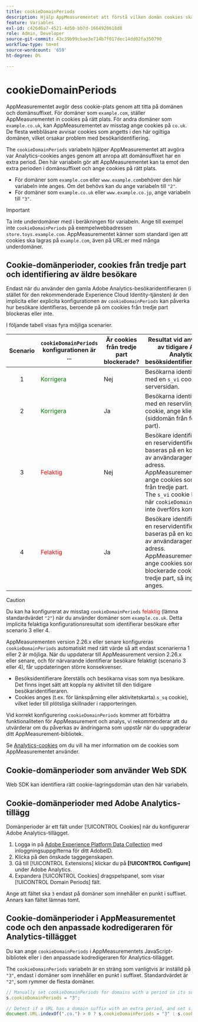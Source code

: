 ```yaml
---
title: cookieDomainPeriods
description: Hjälp AppMeasurementet att förstå vilken domän cookies ska lagras i om domänen har en punkt i suffixet.
feature: Variables
exl-id: c426d6a7-4521-4d50-bb7d-1664920618d8
role: Admin, Developer
source-git-commit: 43c39b99cbae3e714b7f017dec14dd02fa350790
workflow-type: tm+mt
source-wordcount: '659'
ht-degree: 0%

---
```



# cookieDomainPeriods

AppMeasurementet avgör dess cookie-plats genom att titta på domänen och domänsuffixet. För domäner som `example.com`, ställer AppMeasurementet in cookies på rätt plats. För andra domäner som `example.co.uk`, kan AppMeasurementet av misstag ange cookies på `co.uk`. De flesta webbläsare avvisar cookies som angetts i den här ogiltiga domänen, vilket orsakar problem med besökaridentifiering.

The `cookieDomainPeriods` variabeln hjälper AppMeasurementet att avgöra var Analytics-cookies anges genom att anropa att domänsuffixet har en extra period. Den här variabeln gör att AppMeasurementet kan ta emot den extra perioden i domänsuffixet och ange cookies på rätt plats.

* För domäner som `example.com` eller `www.example.com`behöver den här variabeln inte anges. Om det behövs kan du ange variabeln till `"2"`.
* För domäner som `example.co.uk` eller `www.example.co.jp`, ange variabeln till `"3"`.


>[!IMPORTANT]
>
>Ta inte underdomäner med i beräkningen för variabeln. Ange till exempel inte `cookieDomainPeriods` på exempelwebbadressen `store.toys.example.com`. AppMeasurementet känner som standard igen att cookies ska lagras på `example.com`, även på URL:er med många underdomäner.


## Cookie-domänperioder, cookies från tredje part och identifiering av äldre besökare

Endast när du använder den gamla Adobe Analytics-besökaridentifieraren (i stället för den rekommenderade Experience Cloud Identity-tjänsten) är den implicita eller explicita konfigurationen av `cookieDomainPeriods` kan påverka hur besökare identifieras, beroende på om cookies från tredje part blockeras eller inte.

I följande tabell visas fyra möjliga scenarier.

| Scenario | `cookieDomainPeriods` konfigurationen är ... | Är cookies från tredje part blockerade? | Resultat vid användning av tidigare Adobe Analytics besöksidentifieringstjänst |
|:---:|---|---|---|
| 1 | <span style="color:green">Korrigera</span> | Nej | Besökarna identifieras med en `s_vi` cookie, serversidan. |
| 2 | <span style="color:green">Korrigera</span> | Ja | Besökarna identifieras med en reservlinje `s_fid` cookie, ange klientsida (siddomän från första part). |
| 3 | <span style="color:red">Felaktig</span> | Nej | Besökare identifieras med en reservidentifierare som baseras på en kombination av användaragent och IP-adress. <br/>AppMeasurementet måste ange cookies som cookies från tredje part.<br/> The `s_vi` cookie kan anges när `cookieDomainPeriods` inte överförs korrekt. |
| 4 | <span style="color:red">Felaktig</span> | Ja | Besökare identifieras med en reservidentifierare som baseras på en kombination av användaragent och IP-adress.<br/>AppMeasurementet måste ange cookies som blockerade cookies från tredje part, så inga cookies anges. |

>[!CAUTION]
>
>Du kan ha konfigurerat av misstag `cookieDomainPeriods` <span style="color:red">felaktig</span> (lämna standardvärdet `"2"`) när du använder domäner som `example.co.uk`. Detta implicita felaktiga konfigurationsresultat som identifierar besökare efter scenario 3 eller 4.
>
>AppMeasurementen version 2.26.x eller senare konfigureras `cookieDomainPeriods` automatiskt med rätt värde så att endast scenarierna 1 eller 2 är möjliga. När du uppdaterar till AppMeasurement version 2.26.x eller senare, och för närvarande identifierar besökare felaktigt (scenario 3 eller 4), får uppdateringen större konsekvenser.
>
>* Besöksidentifierare återställs och besökarna visas som nya besökare. Det finns inget sätt att koppla ny aktivitet till den tidigare besökaridentifieraren.
>* Cookies anges (t.ex. för länkspårning eller aktivitetskarta).`s_sq` cookie), vilket leder till plötsliga skillnader i rapporteringen.
>
>Vid korrekt konfigurering `cookieDomainPeriods` kommer att förbättra funktionaliteten för AppMeasurement och analys, vi rekommenderar att du utvärderar om du påverkas av ändringarna som uppstår när du uppgraderar ditt AppMeasurement-bibliotek.
>
> Se [Analytics-cookies](https://experienceleague.adobe.com/docs/core-services/interface/administration/ec-cookies/cookies-analytics.html) om du vill ha mer information om de cookies som AppMeasurementet använder.

## Cookie-domänperioder som använder Web SDK

Web SDK kan identifiera rätt cookie-lagringsdomän utan den här variabeln.

## Cookie-domänperioder med Adobe Analytics-tillägg

Domänperioder är ett fält under [!UICONTROL Cookies] när du konfigurerar Adobe Analytics-tillägget.

1. Logga in på [Adobe Experience Platform Data Collection](https://experience.adobe.com/data-collection) med inloggningsuppgifterna för ditt AdobeID.
1. Klicka på den önskade taggegenskapen.
1. Gå till [!UICONTROL Extensions] klickar du på **[!UICONTROL Configure]** under Adobe Analytics.
1. Expandera [!UICONTROL Cookies] dragspelspanel, som visar [!UICONTROL Domain Periods] fält.

Ange att fältet ska `3` endast på domäner som innehåller en punkt i suffixet. Annars kan fältet lämnas tomt.

## Cookie-domänperioder i AppMeasurementet code och den anpassade kodredigeraren för Analytics-tillägget

Du kan ange `cookieDomainPeriods` i AppMeasurementets JavaScript-bibliotek eller i den anpassade kodredigeraren för Analytics-tillägget.

The `cookieDomainPeriods` variabeln är en sträng som vanligtvis är inställd på `"3"`, endast i domäner som innehåller en punkt i suffixet. Standardvärdet är `"2"`, som rymmer de flesta domäner.

```js
// Manually set cookieDomainPeriods for domains with a period in its suffix, such as www.example.co.uk
s.cookieDomainPeriods = "3";

// Detect if a URL has a domain suffix with an extra period, and set s.cookieDomainPeriods automatically
document.URL.indexOf(".co.") > 0 ? s.cookieDomainPeriods = "3" : s.cookieDomainPeriods = "2";
```
